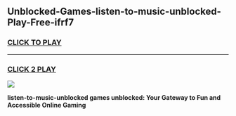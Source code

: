 
## Unblocked-Games-listen-to-music-unblocked-Play-Free-ifrf7
<h3>
<a href="https://premium76.site?title=listen-to-music-unblocked&ref=21A">CLICK TO PLAY</a></h3>
<hr>

<h3>
<a href="https://premium76.site?title=listen-to-music-unblocked&ref=21A">CLICK 2 PLAY</a>
  
</h3>

<a href="https://premium76.site?title=listen-to-music-unblocked&ref=21A"><img src="https://clearcache.store/games.png"></a>


**listen-to-music-unblocked games unblocked: Your Gateway to Fun and Accessible Online Gaming**
